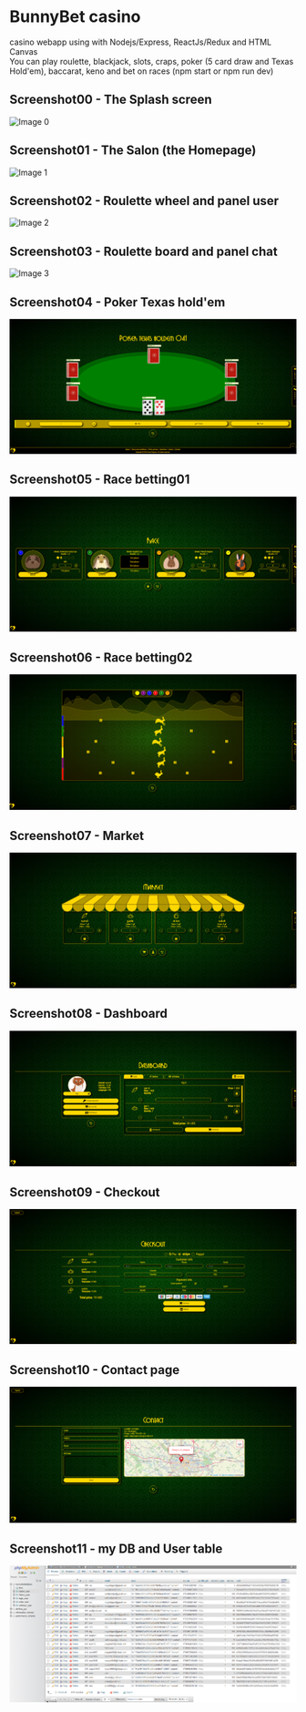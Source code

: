 # BunnyBet casino
casino webapp using with Nodejs/Express, ReactJs/Redux and HTML Canvas\
You can play roulette, blackjack, slots, craps, poker (5 card draw and Texas Hold'em), baccarat, keno and bet on races
(npm start or npm run dev)

## Screenshot00 - The Splash screen
![Image 0](./server/images/00.png)

## Screenshot01 - The Salon (the Homepage)
![Image 1](./server/images/01.png)

## Screenshot02 - Roulette wheel and panel user
![Image 2](./server/images/02.png)

## Screenshot03 - Roulette board and panel chat
![Image 3](./server/images/03.png)

## Screenshot04 - Poker Texas hold'em
![Image 4](./server/images/04.png)

## Screenshot05 - Race betting01
![Image 4](./server/images/09.png)

## Screenshot06 - Race betting02
![Image 4](./server/images/10.png)

## Screenshot07 - Market
![Image 4](./server/images/05.png)

## Screenshot08 - Dashboard
![Image 4](./server/images/06.png)

## Screenshot09 - Checkout
![Image 4](./server/images/08.png)

## Screenshot10 - Contact page
![Image 4](./server/images/07.png)

## Screenshot11 - my DB and User table
![Image 4](./server/images/11.png)

